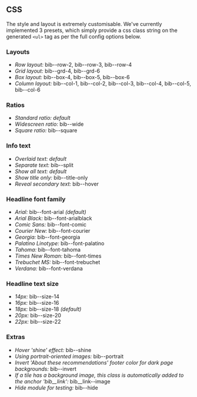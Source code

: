 ## CSS

The style and layout is extremely customisable. We've currently implemented 3 presets, which simply provide a css class string on the generated `<ul>` tag as per the full config options below.

### Layouts
* _Row layout:_ bib--row-2, bib--row-3, bib--row-4
* _Grid layout:_ bib--grd-4, bib--grd-6
* _Box layout:_ bib--box-4, bib--box-5, bib--box-6
* _Column layout:_ bib--col-1, bib--col-2, bib--col-3, bib--col-4, bib--col-5, bib--col-6

### Ratios
* _Standard ratio:_ _default_
* _Widescreen ratio:_ bib--wide
* _Square ratio:_ bib--square

### Info text
* _Overlaid text:_ _default_
* _Separate text:_ bib--split
* _Show all text:_ _default_
* _Show title only:_ bib--title-only
* _Reveal secondary text:_ bib--hover

### Headline font family
* _Arial:_ bib--font-arial _(default)_
* _Arial Black:_ bib--font-arialblack
* _Comic Sans:_ bib--font-comic
* _Courier New:_ bib--font-courier
* _Georgia:_ bib--font-georgia
* _Palatino Linotype:_ bib--font-palatino
* _Tahoma:_ bib--font-tahoma
* _Times New Roman:_ bib--font-times
* _Trebuchet MS:_ bib--font-trebuchet
* _Verdana:_ bib--font-verdana

### Headline text size
* _14px:_ bib--size-14 
* _16px:_ bib--size-16 
* _18px:_ bib--size-18 _(default)_
* _20px:_ bib--size-20 
* _22px:_ bib--size-22 

### Extras
* _Hover 'shine' effect:_ bib--shine
* _Using portrait-oriented images:_ bib--portrait
* _Invert 'About these recommendations' footer color for dark page backgrounds:_ bib--invert
* _If a tile has a background image, this class is automatically added to the anchor 'bib__link':_ bib__link--image
* _Hide module for testing:_ bib--hide
